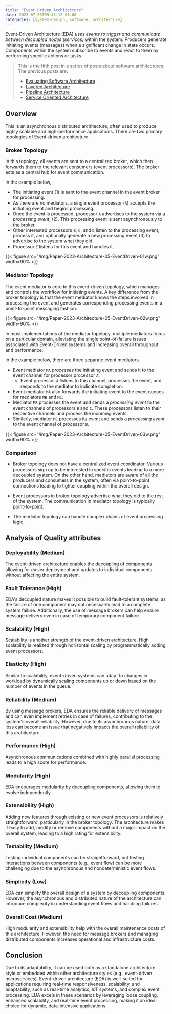 ```yaml
---
title: "Event Driven Architecture"
date: 2023-07-03T09:45:12-07:00
categories: [system-design, software, architecture]
---
```



Event-Driven Architecture (EDA) *uses events to trigger and communicate between decoupled nodes (services)* within the system. Producers generate initiating events (messages) when a significant change in state occurs. Components within the system subscribe to events and react to them by performing specific actions or tasks.

<!--more-->

> This is the fifth post in a series of posts about software architectures. The previous posts are:
>
> - [Evaluating Software Architecture](https://umairsaeed.com/evaluating-software-architecture/)
> - [Layered Architecture](https://umairsaeed.com/layered-architecture/)
> - [Pipeline Architecture](https://umairsaeed.com/pipeline-architecture/)
> - [Service Oriented Architecture](https://umairsaeed.com/service-oriented-architecture/)
>


## Overview
This is an asynchronous distributed architecture, often used to produce highly scalable and high-performance applications. There are two primary topologies of Event-driven architecture.

### Broker Topology
In this topology, all events are sent to a centralized broker, which then forwards them to the relevant consumers (event processors). The broker acts as a central hub for event communication.

In the example below,
- The initiating event (1) is sent to the event channel in the event broker for processing.
- As there are no mediators, a single event processor (`A`) accepts the initiating event and begins processing.
- Once the event is processed, processor `A`  advertises to the system via a *processing event*, (2). This processing event is sent asynchronously to the broker.
- Other interested processors `B`, `C`, and `D` listen to the processing event, process it, and optionally generate a new processing event (3) to advertise to the system what they did.
- Processor `E` listens for this event and handles it.

{{< figure src="/img/Paper-2023-Architecture-05-EventDriven-01w.png" width=90% >}}

### Mediator Topology
The event mediator is core to this event-driven topology, which manages and controls the workflow for initiating events. A key difference from the broker topology is that the event mediator knows the steps involved in processing the event and generates corresponding processing events in a point-to-point messaging fashion.


{{< figure src="/img/Paper-2023-Architecture-05-EventDriven-02w.png" width=90% >}}


In most implementations of the mediator topology, multiple mediators focus on a particular domain, alleviating the single point-of-failure issues associated with Event-Driven systems and increasing overall throughput and performance.

In the example below, there are three separate event mediators.
- Event mediator `MA` *processes* the initiating event and sends it to the event channel for processor processor `A`.
	- Event processor `A` listens to this channel, processes the event, and responds to the mediator to indicate completion.
- Event mediator `MA` also forwards the initiating event to the event queues for mediators `MB` and `MC`.
- Mediator `MB` processes the event and sends a *processing event* to the event channels of processors `B` and `C`. These processors listen to their respective channels and process the incoming events.
- Similarly, mediator `MC` processes its event and sends a *processing event* to the event channel of processor `D`.


{{< figure src="/img/Paper-2023-Architecture-05-EventDriven-03w.png" width=90% >}}


### Comparison
- Broker topology does not have a centralized event coordinator. Various processors sign up to be interested in specific events leading to a more decoupled system. On the other hand, mediators are aware of all the producers and consumers in the system, often via point-to-point connections leading to tighter coupling within the overall design.

- Event processors in broker topology advertise what they did to the rest of the system. The communication in mediator topology is typically point-to-point.

- The mediator topology can handle complex chains of event processing logic.


## Analysis of Quality attributes

### Deployability (Medium)
The event-driven architecture enables the decoupling of components allowing for easier deployment and updates to individual components without affecting the entire system.

### Fault Tolerance (High)
EDA's decoupled nature makes it possible to build fault-tolerant systems, as the failure of one component may not necessarily lead to a complete system failure. Additionally, the use of message brokers can help ensure message delivery even in case of temporary component failure.

### Scalability (High)
Scalability is another strength of the event-driven architecture. High scalability is realized through horizontal scaling by programmatically adding event processors.

### Elasticity (High)
Similar to scalability, event-driven systems can adapt to changes in workload by dynamically scaling components up or down based on the number of events in the queue.

### Reliability (Medium)
By using message brokers, EDA ensures the reliable delivery of messages and can even implement retries in case of failures, contributing to the system's overall reliability. However, due to its asynchronous nature, data loss can become an issue that negatively impacts the overall reliability of this architecture.

### Performance (High)
Asynchronous communications combined with highly parallel processing leads to a high score for performance.

### Modularity (High)
EDA encourages modularity by decoupling components, allowing them to evolve independently.

### Extensibility (High)
Adding new features through existing or new event processors is relatively straightforward, particularly in the broker topology. The architecture makes it easy to add, modify or remove components without a major impact on the overall system, leading to a high rating for extensibility.

### Testability (Medium)
Testing individual components can be straightforward, but testing interactions between components (e.g., event flow) can be more challenging due to the asynchronous and nondeterministic event flows.

### Simplicity (Low)
EDA can simplify the overall design of a system by decoupling components. However, the asynchronous and distributed nature of the architecture can introduce complexity in understanding event flows and handling failures.

### Overall Cost (Medium)
High modularity and extensibility help with the overall maintenance costs of this architecture. However, the need for message brokers and managing distributed components increases operational and infrastructure costs.


## Conclusion

Due to its adaptability, it can be used both as a standalone architecture style or embedded within other architecture styles (e.g., event-driven microservices). Event-driven architecture (EDA) is well-suited for applications requiring real-time responsiveness, scalability, and adaptability, such as real-time analytics, IoT systems, and complex event processing. EDA excels in these scenarios by leveraging loose coupling, enhanced scalability, and real-time event processing, making it an ideal choice for dynamic, data-intensive applications.

